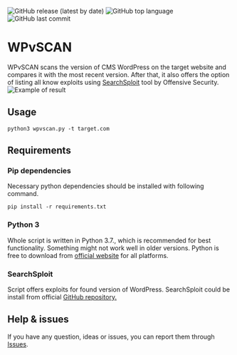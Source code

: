 ![GitHub release (latest by date)](https://img.shields.io/github/v/release/kulichr/WPvSCAN?style=for-the-badge) ![GitHub top language](https://img.shields.io/github/languages/top/kulichr/WPvSCAN?style=for-the-badge) ![GitHub last commit](https://img.shields.io/github/last-commit/kulichr/WPvSCAN?style=for-the-badge)
# WPvSCAN
WPvSCAN scans the version of CMS WordPress on the target website and compares it with the most recent version. After that, it also offers the option of listing all know exploits using [SearchSploit](https://github.com/offensive-security/exploitdb) tool by Offensive Security.
![Example of result](https://github.com/cyb3rd3s/cyb3rd3s/blob/main/wpvscan_example.png)
## Usage
```
python3 wpvscan.py -t target.com
```

## Requirements
### Pip dependencies
Necessary python dependencies should be installed with following command.
```
pip install -r requirements.txt
```
### Python 3
Whole script is written in Python 3.7., which is recommended for best functionality. Something might not work well in older versions. Python is free to download from [official website](https://www.python.org/downloads/) for all platforms.

### SearchSploit
Script offers exploits for found version of WordPress. SearchSploit could be install from official [GitHub repository.](https://github.com/offensive-security/exploitdb)

## Help & issues
If you have any question, ideas or issues, you can report them through [Issues](https://github.com/cyb3rd3s/WPvSCAN/issues).
